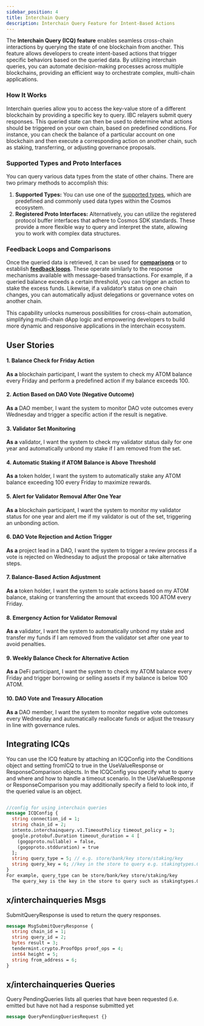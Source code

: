 ```yaml
---
sidebar_position: 4
title: Interchain Query
description: Interchain Query Feature for Intent-Based Actions
---
```


The **Interchain Query (ICQ) feature** enables seamless cross-chain interactions by querying the state of one blockchain from another. This feature allows developers to create intent-based actions that trigger specific behaviors based on the queried data. By utilizing interchain queries, you can automate decision-making processes across multiple blockchains, providing an efficient way to orchestrate complex, multi-chain applications.

### How It Works

Interchain queries allow you to access the key-value store of a different blockchain by providing a specific key to query. IBC relayers submit query responses. This queried state can then be used to determine what actions should be triggered on your own chain, based on predefined conditions. For instance, you can check the balance of a particular account on one blockchain and then execute a corresponding action on another chain, such as staking, transferring, or adjusting governance proposals.

### Supported Types and Proto Interfaces

You can query various data types from the state of other chains. There are two primary methods to accomplish this:

1.  **Supported Types:** You can use one of the [supported types](../module/supported_types.md), which are predefined and commonly used data types within the Cosmos ecosystem.
2.  **Registered Proto Interfaces:** Alternatively, you can utilize the registered protocol buffer interfaces that adhere to Cosmos SDK standards. These provide a more flexible way to query and interpret the state, allowing you to work with complex data structures.

### Feedback Loops and Comparisons

Once the queried data is retrieved, it can be used for [**comparisons**](./conditions.md#comparison-operators) or to establish [**feedback loops**](./conditions.md#feedback-loops). These operate similarly to the response mechanisms available with message-based transactions. For example, if a queried balance exceeds a certain threshold, you can trigger an action to stake the excess funds. Likewise, if a validator’s status on one chain changes, you can automatically adjust delegations or governance votes on another chain.

This capability unlocks numerous possibilities for cross-chain automation, simplifying multi-chain dApp logic and empowering developers to build more dynamic and responsive applications in the interchain ecosystem.

## User Stories

#### 1. Balance Check for Friday Action

**As a** blockchain participant, I want the system to check my ATOM balance every Friday and perform a predefined action if my balance exceeds 100.

#### 2. Action Based on DAO Vote (Negative Outcome)

**As a** DAO member, I want the system to monitor DAO vote outcomes every Wednesday and trigger a specific action if the result is negative.

#### 3. Validator Set Monitoring

**As a** validator, I want the system to check my validator status daily for one year and automatically unbond my stake if I am removed from the set.

#### 4. Automatic Staking if ATOM Balance is Above Threshold

**As a** token holder, I want the system to automatically stake any ATOM balance exceeding 100 every Friday to maximize rewards.

#### 5. Alert for Validator Removal After One Year

**As a** blockchain participant, I want the system to monitor my validator status for one year and alert me if my validator is out of the set, triggering an unbonding action.

#### 6. DAO Vote Rejection and Action Trigger

**As a** project lead in a DAO, I want the system to trigger a review process if a vote is rejected on Wednesday to adjust the proposal or take alternative steps.

#### 7. Balance-Based Action Adjustment

**As a** token holder, I want the system to scale actions based on my ATOM balance, staking or transferring the amount that exceeds 100 ATOM every Friday.

#### 8. Emergency Action for Validator Removal

**As a** validator, I want the system to automatically unbond my stake and transfer my funds if I am removed from the validator set after one year to avoid penalties.

#### 9. Weekly Balance Check for Alternative Action

**As a** DeFi participant, I want the system to check my ATOM balance every Friday and trigger borrowing or selling assets if my balance is below 100 ATOM.

#### 10. DAO Vote and Treasury Allocation

**As a** DAO member, I want the system to monitor negative vote outcomes every Wednesday and automatically reallocate funds or adjust the treasury in line with governance rules.

## Integrating ICQs

You can use the ICQ feature by attaching an ICQConfig into the Conditions object and setting fromICQ to true in the UseValueResponse or ResponseComparison objects.
In the ICQConfig you specify what to query and where and how to handle a timeout scenario.
In the UseValueResponse or ResponseComparison you may additionally specify a field to look into, if the queried value is an object.

```protobuf

//config for using interchain queries
message ICQConfig {
  string connection_id = 1;
  string chain_id = 2;
  intento.interchainquery.v1.TimeoutPolicy timeout_policy = 3;
  google.protobuf.Duration timeout_duration = 4 [
    (gogoproto.nullable) = false,
    (gogoproto.stdduration) = true
  ];
  string query_type = 5; // e.g. store/bank/key store/staking/key
  string query_key = 6; //key in the store to query e.g. stakingtypes.GetValidatorKey(validatorAddressBz) idea: abstract this in TP. See x/interchainquery/types/keys.go
}
For example, query_type can be store/bank/key store/staking/key
  The query_key is the key in the store to query such as stakingtypes.GetValidatorKey(validatorAddressBz) We abstract this away and provide examples in the TriggerPortal frondend. See x/interchainquery/types/keys.go for more examples.

```

## x/interchainqueries Msgs

SubmitQueryResponse is used to return the query responses.

```protobuf
message MsgSubmitQueryResponse {
  string chain_id = 1;
  string query_id = 2;
  bytes result = 3;
  tendermint.crypto.ProofOps proof_ops = 4;
  int64 height = 5;
  string from_address = 6;
}
```

## x/interchainqueries Queries

Query PendingQueries lists all queries that have been requested (i.e. emitted but have not had a response submitted yet

```protobuf
message QueryPendingQueriesRequest {}
```
